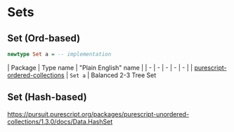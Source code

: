 # Sets

## Set (Ord-based)

```purescript
newtype Set a = -- implementation
```

| Package | Type name | "Plain English" name |
| - | - | - | - | - |
| [purescript-ordered-collections](https://pursuit.purescript.org/packages/purescript-ordered-collections/1.0.0/docs/Data.Set) | `Set a` | Balanced 2-3 Tree Set

## Set (Hash-based)

https://pursuit.purescript.org/packages/purescript-unordered-collections/1.3.0/docs/Data.HashSet
